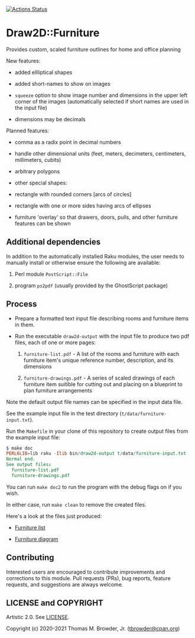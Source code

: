 [![Actions Status](https://github.com/tbrowder/Draw2D-Furniture/workflows/test/badge.svg)](https://github.com/tbrowder/Draw2D-Furniture/actions)

Draw2D::Furniture
=================

Provides custom, scaled furniture outlines for home and office planning

New features:

  * added ellliptical shapes

  * added short-names to show on images

  * `squeeze` option to show image number and dimensions in the upper left corner of the images (automatically selected if short names are used in the input file)

  * dimensions may be decimals

Planned features:

  * comma as a radix point in decimal numbers

  * handle other dimensional units (feet, meters, decimeters, centimeters, millimeters, cubits)

  * arbitrary polygons

  * other special shapes:

  * rectangle with rounded corners [arcs of circles]

  * rectangle with one or more sides having arcs of ellipses

  * furniture 'overlay' so that drawers, doors, pulls, and other furniture features can be shown

Additional dependencies
-----------------------

In addition to the automatically installed Raku modules, the user needs to manually install or otherwise ensure the following are available:

1. Perl module `PostScript::File`

2. program `ps2pdf` (usually provided by the GhostScript package)

Process
-------

  * Prepare a formatted text input file describing rooms and furniture items in them.

  * Run the executable `draw2d-output` with the input file to produce two pdf files, each of one or more pages:

    1. `furniture-list.pdf` - A list of the rooms and furniture with each furniture item's
       unique reference number, description, and its dimensions

    2. `furniture-drawings.pdf` - A series of scaled drawings of each
       furniture item suitible for cutting out and placing on a
       blueprint to plan furniture arrangements

Note the default output file names can be specified in the input data file.

See the example input file in the test directory (`t/data/furniture-input.txt`).

Run the `Makefile` in your clone of this repository to create output files from the example input file:

```Raku
$ make doc
PERL6LIB=lib raku -Ilib bin/draw2d-output t/data/furniture-input.txt
Normal end.
See output files:
  furniture-list.pdf
  furniture-drawings.pdf
```

You can run `make doc2` to run the program with the debug flags on if you wish.

In either case, run `make clean` to remove the created files.

Here's a look at the files just produced:

  * [Furniture list](./furniture-list.pdf)

  * [Furniture diagram](./furniture-drawings.pdf)

Contributing
------------

Interested users are encouraged to contribute improvements and corrections to this module. Pull requests (PRs), bug reports, feature requests, and suggestions are always welcome.

LICENSE and COPYRIGHT
---------------------

Artistic 2.0. See [LICENSE](./LICENSE).

Copyright (c) 2020-2021 Thomas M. Browder, Jr. (tbrowder@cpan.org)

